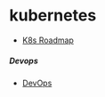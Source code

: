 # kubernetes
- [K8s Roadmap](https://roadmap.sh/kubernetes)
##### Devops
- [DevOps](https://roadmap.sh/devops)